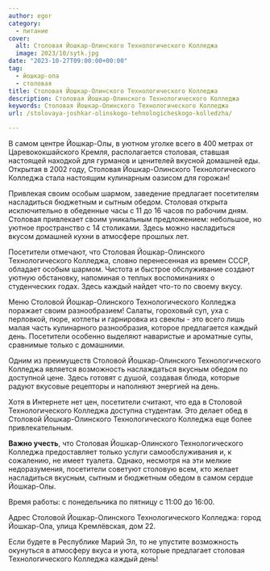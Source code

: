 ```yaml
---
author: egor
category:
  - питание
cover:
  alt: Столовая Йошкар-Олинского Технологического Колледжа
  image: 2023/10/sytk.jpg
date: "2023-10-27T09:00:00+00:00"
tag:
  - йошкар-ола
  - столовая
title: Столовая Йошкар-Олинского Технологического Колледжа
description: Столовая Йошкар-Олинского Технологического Колледжа
keywords: Столовая Йошкар-Олинского Технологического Колледжа
url: /stolovaya-joshkar-olinskogo-tehnologicheskogo-kolledzha/

---
```

В самом центре Йошкар-Олы, в уютном уголке всего в 400 метрах от Царевококшайского Кремля, располагается столовая, ставшая настоящей находкой для гурманов и ценителей вкусной домашней еды. Открытая в 2002 году, Столовая Йошкар-Олинского Технологического Колледжа стала настоящим кулинарным оазисом для горожан!

Привлекая своим особым шармом, заведение предлагает посетителям насладиться бюджетным и сытным обедом. Столовая открыта исключительно в обеденные часы с 11 до 16 часов по рабочим дням. Столовая привлекает своим уникальным предложением: небольшое, но уютное пространство с 14 столиками. Здесь можно насладиться вкусом домашней кухни в атмосфере прошлых лет.

Посетители отмечают, что Столовая Йошкар-Олинского Технологического Колледжа, словно перенесенная из времен СССР, обладает особым шармом. Чистота и быстрое обслуживание создают уютную обстановку, напоминая о теплых воспоминаниях о студенческих годах. Здесь каждый найдет что-то по своему вкусу.

Меню Столовой Йошкар\-Олинского Технологического Колледжа поражает своим разнообразием! Салаты, гороховый суп, уха с перловкой, пюре, котлеты и гарнировка из свеклы \- это всего лишь малая часть кулинарного разнообразия, которое предлагается каждый день. Посетители особенно выделяют наваристые и ароматные супы, сравнимые только с домашними.

Одним из преимуществ Столовой Йошкар-Олинского Технологического Колледжа является возможность наслаждаться вкусным обедом по доступной цене. Здесь готовят с душой, создавая блюда, которые радуют вкусовые рецепторы и наполняют энергией на день.

Хотя в Интернете нет цен, посетители считают, что еда в Столовой Технологического Колледжа доступна студентам. Это делает обед в Столовой Йошкар-Олинского Технологического Колледжа еще более привлекательным.

**Важно учесть**, что Столовая Йошкар-Олинского Технологического Колледжа предоставляет только услуги самообслуживания и, к сожалению, не имеет туалета. Однако, несмотря на эти мелкие недоразумения, посетители советуют столовую всем, кто желает насладиться вкусным, сытным и бюджетным обедом в самом сердце Йошкар-Олы.

Время работы: с понедельника по пятницу с 11:00 до 16:00.

Адрес Столовой Йошкар-Олинского Технологического Колледжа: город Йошкар-Ола, улица Кремлёвская, дом 22.

Если будете в Республике Марий Эл, то не упустите возможность окунуться в атмосферу вкуса и уюта, которые предлагает столовая Технологического Колледжа каждый день!
